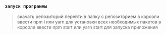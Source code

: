 ### `запуск программы`

> скачать репозиторий
> перейти в папку с репозиторием
> в корсоли ввести npm i или yarn для установки всех необходимых пакетов
> в корсоли ввести npm start или yarn start для запуска приложения

